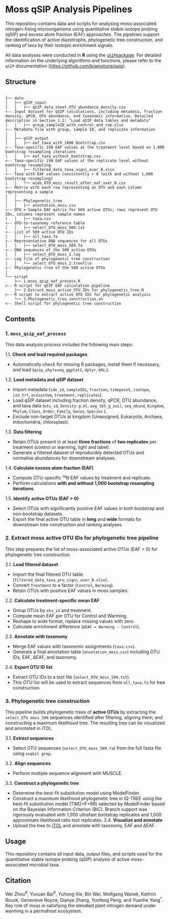 # Moss qSIP Analysis Pipelines

This repository contains data and scripts for analysing moss-associated nitrogen-fixing microorganisms using quantitative stable isotope probing (qSIP) and excess atom fraction (EAF) approaches. The pipelines support the identification of active diazotrophs, phylogenetic tree construction, and ranking of taxa by their isotopic enrichment signals.  

All data analyses were conducted in **R** using the [`qSIP`package](https://github.com/bramstone/qsip). For detailed information on the underlying algorithms and functions, please refer to the `qSIP` documentation (https://github.com/bramstone/qsip).

## Structure
```

├── data
│   ├── qSIP_input
│   │   ├── qSIP_data_sheet_OTU_abundance_density.csv                  <-- Input dataset for qSIP calculations, including metadata, fraction density, qPCR, OTU abundance, and taxonomic information. Detailed description in Section 1.2: "Load qSIP data tables and metadata"
│   │   ├── group_sampleID_with_control_and_rep.xlsx                   <-- Metadata file with group, sample ID, and replicate information
│   │
│   ├── qSIP_output
│   │   ├── eaf_taxa_with_1000_bootstrap.csv                           <-- Taxa-specific 15N EAF values at the treatment level based on 1,000 bootstrap resampling iterations
│   │   ├── eaf_taxa_without_bootstrap.csv                             <-- Taxa-specific 15N EAF values at the replicate level without bootstrap resampling
│   │   ├── filtered_data_taxa_signi_over_0.xlsx                       <-- Taxa with EAF values consistently > 0 (with and without 1,000 bootstrap resampling)
│   │   └── wide_OTU_moss_result_after_eaf_over_0.csv                  <-- Matrix with each row representing an OTU and each column representing a sample
│   │
│   ├── Phylogenetic_tree
│   │   ├── annotation_moss.csv                                        <-- OTU × Sample EAF matrix for 509 active OTUs; rows represent OTU IDs, columns represent sample names
│   │   ├── taxa.csv                                                   <-- OTU-to-taxonomy reference table
│   │   ├── select_OTU_moss_509.txt                                    <-- List of 509 active OTU IDs
│   │   ├── all_taxa.fa                                                <-- Representative DNA sequences for all OTUs
│   │   ├── select_OTU_moss_509.fa                                     <-- DNA sequences of the 509 active OTUs
│   │   ├── select_OTU_moss_2.log                                      <-- Log file of phylogenetic tree construction
│   │   └── select_OTU_moss_2.treefile                                 <-- Phylogenetic tree of the 509 active OTUs
│
└── script
    ├── 1.moss_qsip_eaf_process.R                                      <-- R script for qSIP EAF calculation pipeline
    ├── 2.Extract_moss_active_OTU_IDs_for_phylogenetic_tree.R          <-- R script to extract active OTU IDs for phylogenetic analysis
    └── 3.Phylogenetic_tree_construction.sh                            <-- Shell script for phylogenetic tree construction
```


## Contents

### 1. `moss_qsip_eaf_process`
This data analysis process includes the following main steps:

1.1. **Check and load required packages**  
   - Automatically check for missing R packages, install them if necessary, and load (`qsip`, `phyloseq`, `ggplot2`, `dplyr`, etc.).

1.2. **Load metadata and qSIP dataset**  
   - Import metadata (`ide_id`, `sampleIDs`, `fraction`, `timepoint`, `isotope`, `iso_trt`, `ecosystem`, `treatment`, `replicates`).  
   - Load qSIP dataset including fraction density, qPCR, OTU abundance, and taxa data (`otu_id`, `Density.g.ml`, `avg_16S_g_soil`, `seq_abund`,  `Kingdom`, `Phylum`, `Class`, `Order`, `Family`, `Genus`, `Species` ).  
   - Exclude non-target OTUs at kingdom (Unassigned, Eukaryota, Archaea, mitochondria, chloroplast).

1.3. **Data filtering**  
   - Retain OTUs present in at least **three fractions** of **two replicates** per treatment (control or warming, light and label).  
   - Generate a filtered dataset of reproducibly detected OTUs and normalise abundances for downstream analyses.

1.4. **Calculate excess atom fraction (EAF)**  
   - Compute OTU-specific ¹⁵N EAF values by treatment and replicate.  
   - Perform calculations **with and without 1,000 bootstrap resampling iterations**.  

1.5. **Identify active OTUs (EAF > 0)**  
   - Select OTUs with significantly positive EAF values in both bootstrap and non-bootstrap datasets.  
   - Export the final active OTU table in **long** and **wide** formats for downstream tree construction and ranking analyses.

### 2. Extract moss active OTU IDs for phylogenetic tree pipeline
This step prepares the list of moss-associated active OTUs (EAF > 0) for phylogenetic tree construction.

2.1. **Load filtered dataset**  
   - Import the final filtered OTU table (`filtered_data_taxa_pro_signi_over_0.xlsx`).  
   - Convert `Treatment` to a factor (`Control`, `Warming`).  
   - Retain OTUs with positive EAF values in moss samples.

2.2. **Calculate treatment-specific mean EAF**  
   - Group OTUs by `otu_id` and treatment.  
   - Compute mean EAF per OTU for Control and Warming.  
   - Reshape to wide format, replace missing values with zero.  
   - Calculate enrichment difference (`ΔEAF = Warming – Control`).

2.3. **Annotate with taxonomy**  
   - Merge EAF values with taxonomic assignments (`taxa.csv`).  
   - Generate a final annotation table (`annotation_moss.csv`) including OTU IDs, EAF, ΔEAF, and taxonomy.

2.4. **Export OTU ID list**  
   - Extract OTU IDs to a text file (`select_OTU_moss_509.txt`).  
   - This OTU list will be used to extract sequences from `all_taxa.fa` for tree construction.

### 3. Phylogenetic tree construction
This pipeline builds phylogenetic trees of **active OTUs** by extracting the `select_OTU_moss_509` sequences identified after filtering, aligning them, and constructing a maximum likelihood tree. The resulting tree can be visualized and annotated in iTOL.

3.1. **Extract sequences**  
   - Select OTU sequences (`select_OTU_moss_509.fa`) from the full fasta file using `seqkit grep`.

3.2. **Align sequences**  
   - Perform multiple sequence alignment with MUSCLE.

3.3. **Construct a phylogenetic tree**  
   - Determine the best-fit substitution model using ModelFinder.
   - Construct a maximum likelihood phylogenetic tree in IQ-TREE using the best-fit substitution model (TIM2+F+R6) selected by ModelFinder based on the Bayesian Information Criterion (BIC). Branch support was rigorously evaluated with 1,000 ultrafast bootstrap replicates and 1,000 approximate likelihood ratio test replicates.
3.4. **Visualize and annotate**  
   - Upload the tree to [iTOL](http://itol.embl.de/) and annotate with taxonomy, EAF and ΔEAF.

## Usage
This repository contains all input data, output files, and scripts used for the quantitative stable isotope probing (qSIP) analysis of active moss-associated microbial taxa.

## Citation 
Wei Zhou<sup>#</sup>, Yuxuan Bai<sup>#</sup>, Yuhong Xie, Bin Wei, Wolfgang Wanek, Kathrin Rousk, Genevieve Noyce, Dianye Zhang, Yunfeng Peng, and Yuanhe Yang<sup>*</sup>. Key role of moss in satisfying the elevated plant nitrogen demand under warming in a permafrost ecosystem. 

